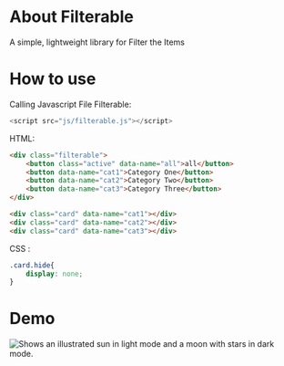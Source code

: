 # About Filterable

A simple, lightweight library for Filter the Items

# How to use

Calling Javascript File Filterable:

```javascript
<script src="js/filterable.js"></script>
```

HTML:

```html
<div class="filterable">
    <button class="active" data-name="all">all</button>
    <button data-name="cat1">Category One</button>
    <button data-name="cat2">Category Two</button>
    <button data-name="cat3">Category Three</button>
</div>

<div class="card" data-name="cat1"></div>
<div class="card" data-name="cat2"></div>
<div class="card" data-name="cat3"></div>
```

CSS :

```css
.card.hide{
    display: none;
}
```

# Demo

<picture>
  <source media="(prefers-color-scheme: dark)" srcset="https://raw.githubusercontent.com/Rayiumir/Filterable/main/demo/Filterable.gif">
  <source media="(prefers-color-scheme: light)" srcset="https://raw.githubusercontent.com/Rayiumir/Filterable/main/demo/Filterable.gif">
  <img alt="Shows an illustrated sun in light mode and a moon with stars in dark mode." src="https://raw.githubusercontent.com/Rayiumir/Filterable/main/demo/Filterable.gif">
</picture>
